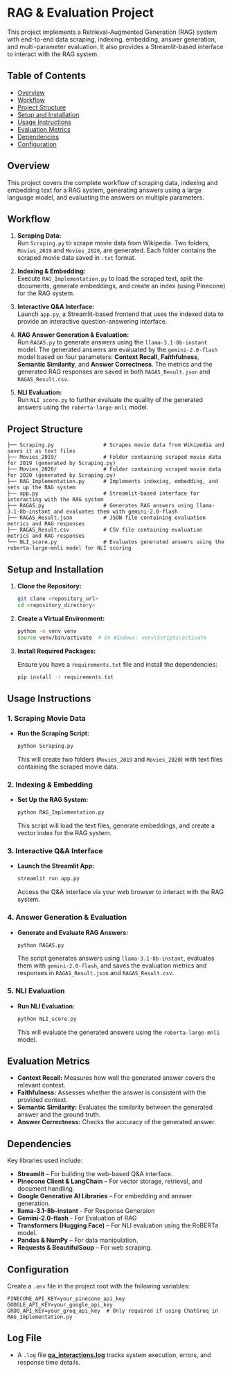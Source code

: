 
# RAG & Evaluation Project

This project implements a Retrieval-Augmented Generation (RAG) system with end-to-end data scraping, indexing, embedding, answer generation, and multi-parameter evaluation. It also provides a Streamlit-based interface to interact with the RAG system.

## Table of Contents

- [Overview](#overview)
- [Workflow](#workflow)
- [Project Structure](#project-structure)
- [Setup and Installation](#setup-and-installation)
- [Usage Instructions](#usage-instructions)
- [Evaluation Metrics](#evaluation-metrics)
- [Dependencies](#dependencies)
- [Configuration](#configuration)


## Overview

This project covers the complete workflow of scraping data, indexing and embedding text for a RAG system, generating answers using a large language model, and evaluating the answers on multiple parameters.

## Workflow

1. **Scraping Data:**  
   Run `Scraping.py` to scrape movie data from Wikipedia. Two folders, `Movies_2019` and `Movies_2020`, are generated. Each folder contains the scraped movie data saved in `.txt` format.

2. **Indexing & Embedding:**  
   Execute `RAG_Implementation.py` to load the scraped text, split the documents, generate embeddings, and create an index (using Pinecone) for the RAG system.

3. **Interactive Q&A Interface:**  
   Launch `app.py`, a Streamlit-based frontend that uses the indexed data to provide an interactive question-answering interface.

4. **RAG Answer Generation & Evaluation:**  
   Run `RAGAS.py` to generate answers using the `llama-3.1-8b-instant` model. The generated answers are evaluated by the `gemini-2.0-flash` model based on four parameters: **Context Recall**, **Faithfulness**, **Semantic Similarity**, and **Answer Correctness**. The metrics and the generated RAG responses are saved in both `RAGAS_Result.json` and `RAGAS_Result.csv`.

5. **NLI Evaluation:**  
   Run `NLI_score.py` to further evaluate the quality of the generated answers using the `roberta-large-mnli` model.

## Project Structure

```
├── Scraping.py                # Scrapes movie data from Wikipedia and saves it as text files
├── Movies_2019/               # Folder containing scraped movie data for 2019 (generated by Scraping.py)
├── Movies_2020/               # Folder containing scraped movie data for 2020 (generated by Scraping.py)
├── RAG_Implementation.py      # Implements indexing, embedding, and sets up the RAG system
├── app.py                     # Streamlit-based interface for interacting with the RAG system
├── RAGAS.py                   # Generates RAG answers using llama-3.1-8b-instant and evaluates them with gemini-2.0-flash
├── RAGAS_Result.json          # JSON file containing evaluation metrics and RAG responses
├── RAGAS_Result.csv           # CSV file containing evaluation metrics and RAG responses
└── NLI_score.py               # Evaluates generated answers using the roberta-large-mnli model for NLI scoring
```

## Setup and Installation

1. **Clone the Repository:**

   ```bash
   git clone <repository_url>
   cd <repository_directory>
   ```

2. **Create a Virtual Environment:**

   ```bash
   python -m venv venv
   source venv/bin/activate  # On Windows: venv\Scripts\activate
   ```

3. **Install Required Packages:**

   Ensure you have a `requirements.txt` file and install the dependencies:

   ```bash
   pip install -r requirements.txt
   ```

## Usage Instructions

### 1. Scraping Movie Data

- **Run the Scraping Script:**

  ```bash
  python Scraping.py
  ```

  This will create two folders (`Movies_2019` and `Movies_2020`) with text files containing the scraped movie data.

### 2. Indexing & Embedding

- **Set Up the RAG System:**

  ```bash
  python RAG_Implementation.py
  ```

  This script will load the text files, generate embeddings, and create a vector index for the RAG system.

### 3. Interactive Q&A Interface

- **Launch the Streamlit App:**

  ```bash
  streamlit run app.py
  ```

  Access the Q&A interface via your web browser to interact with the RAG system.

### 4. Answer Generation & Evaluation

- **Generate and Evaluate RAG Answers:**

  ```bash
  python RAGAS.py
  ```

  The script generates answers using `llama-3.1-8b-instant`, evaluates them with `gemini-2.0-flash`, and saves the evaluation metrics and responses in `RAGAS_Result.json` and `RAGAS_Result.csv`.

### 5. NLI Evaluation

- **Run NLI Evaluation:**

  ```bash
  python NLI_score.py
  ```

  This will evaluate the generated answers using the `roberta-large-mnli` model.

## Evaluation Metrics

- **Context Recall:** Measures how well the generated answer covers the relevant context.
- **Faithfulness:** Assesses whether the answer is consistent with the provided context.
- **Semantic Similarity:** Evaluates the similarity between the generated answer and the ground truth.
- **Answer Correctness:** Checks the accuracy of the generated answer.

## Dependencies

Key libraries used include:

- **Streamlit** – For building the web-based Q&A interface.
- **Pinecone Client & LangChain** – For vector storage, retrieval, and document handling.
- **Google Generative AI Libraries** – For embedding and answer generation.
- **llama-3.1-8b-instant** - For Response Generaion
- **Gemini-2.0-flash** - For Evaluation of RAG
- **Transformers (Hugging Face)** – For NLI evaluation using the RoBERTa model.
- **Pandas & NumPy** – For data manipulation.
- **Requests & BeautifulSoup** – For web scraping.


## Configuration

Create a `.env` file in the project root with the following variables:

```env
PINECONE_API_KEY=your_pinecone_api_key
GOOGLE_API_KEY=your_google_api_key
GROQ_API_KEY=your_groq_api_key  # Only required if using ChatGroq in RAG_Implementation.py
```



## Log File
- A `.log` file **[qa_interactions.log](qa_interactions.log)** tracks system execution, errors, and response time details.



